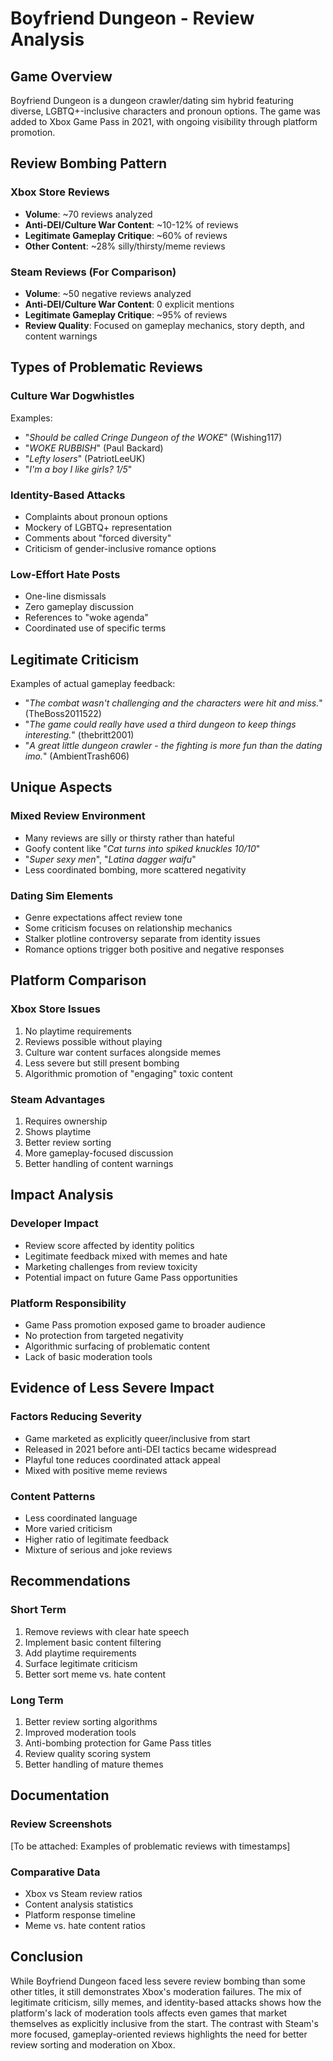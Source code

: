 # Boyfriend Dungeon - Review Analysis

## Game Overview
Boyfriend Dungeon is a dungeon crawler/dating sim hybrid featuring diverse, LGBTQ+-inclusive characters and pronoun options. The game was added to Xbox Game Pass in 2021, with ongoing visibility through platform promotion.

## Review Bombing Pattern

### Xbox Store Reviews
- **Volume**: ~70 reviews analyzed
- **Anti-DEI/Culture War Content**: ~10-12% of reviews
- **Legitimate Gameplay Critique**: ~60% of reviews
- **Other Content**: ~28% silly/thirsty/meme reviews

### Steam Reviews (For Comparison)
- **Volume**: ~50 negative reviews analyzed
- **Anti-DEI/Culture War Content**: 0 explicit mentions
- **Legitimate Gameplay Critique**: ~95% of reviews
- **Review Quality**: Focused on gameplay mechanics, story depth, and content warnings

## Types of Problematic Reviews

### Culture War Dogwhistles
Examples:
- "*Should be called Cringe Dungeon of the WOKE*" (Wishing117)
- "*WOKE RUBBISH*" (Paul Backard)
- "*Lefty losers*" (PatriotLeeUK)
- "*I'm a boy I like girls? 1/5*"

### Identity-Based Attacks
- Complaints about pronoun options
- Mockery of LGBTQ+ representation
- Comments about "forced diversity"
- Criticism of gender-inclusive romance options

### Low-Effort Hate Posts
- One-line dismissals
- Zero gameplay discussion
- References to "woke agenda"
- Coordinated use of specific terms

## Legitimate Criticism
Examples of actual gameplay feedback:
- "*The combat wasn't challenging and the characters were hit and miss.*" (TheBoss2011522)
- "*The game could really have used a third dungeon to keep things interesting.*" (thebritt2001)
- "*A great little dungeon crawler - the fighting is more fun than the dating imo.*" (AmbientTrash606)

## Unique Aspects

### Mixed Review Environment
- Many reviews are silly or thirsty rather than hateful
- Goofy content like "*Cat turns into spiked knuckles 10/10*"
- "*Super sexy men*", "*Latina dagger waifu*"
- Less coordinated bombing, more scattered negativity

### Dating Sim Elements
- Genre expectations affect review tone
- Some criticism focuses on relationship mechanics
- Stalker plotline controversy separate from identity issues
- Romance options trigger both positive and negative responses

## Platform Comparison

### Xbox Store Issues
1. No playtime requirements
2. Reviews possible without playing
3. Culture war content surfaces alongside memes
4. Less severe but still present bombing
5. Algorithmic promotion of "engaging" toxic content

### Steam Advantages
1. Requires ownership
2. Shows playtime
3. Better review sorting
4. More gameplay-focused discussion
5. Better handling of content warnings

## Impact Analysis

### Developer Impact
- Review score affected by identity politics
- Legitimate feedback mixed with memes and hate
- Marketing challenges from review toxicity
- Potential impact on future Game Pass opportunities

### Platform Responsibility
- Game Pass promotion exposed game to broader audience
- No protection from targeted negativity
- Algorithmic surfacing of problematic content
- Lack of basic moderation tools

## Evidence of Less Severe Impact

### Factors Reducing Severity
- Game marketed as explicitly queer/inclusive from start
- Released in 2021 before anti-DEI tactics became widespread
- Playful tone reduces coordinated attack appeal
- Mixed with positive meme reviews

### Content Patterns
- Less coordinated language
- More varied criticism
- Higher ratio of legitimate feedback
- Mixture of serious and joke reviews

## Recommendations

### Short Term
1. Remove reviews with clear hate speech
2. Implement basic content filtering
3. Add playtime requirements
4. Surface legitimate criticism
5. Better sort meme vs. hate content

### Long Term
1. Better review sorting algorithms
2. Improved moderation tools
3. Anti-bombing protection for Game Pass titles
4. Review quality scoring system
5. Better handling of mature themes

## Documentation

### Review Screenshots
[To be attached: Examples of problematic reviews with timestamps]

### Comparative Data
- Xbox vs Steam review ratios
- Content analysis statistics
- Platform response timeline
- Meme vs. hate content ratios

## Conclusion

While Boyfriend Dungeon faced less severe review bombing than some other titles, it still demonstrates Xbox's moderation failures. The mix of legitimate criticism, silly memes, and identity-based attacks shows how the platform's lack of moderation tools affects even games that market themselves as explicitly inclusive from the start. The contrast with Steam's more focused, gameplay-oriented reviews highlights the need for better review sorting and moderation on Xbox. 